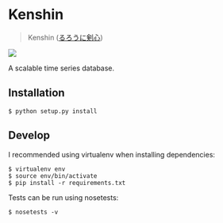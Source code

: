 
Kenshin
=============

> Kenshin ([るろうに剣心](http://zh.wikipedia.org/wiki/%E6%B5%AA%E5%AE%A2%E5%89%91%E5%BF%83))

![](http://p.dapps.douban.com/i/5e6ba99e2c2e4d3984cf359fddeecee7.gif)

A scalable time series database.

Installation
-----------------

    $ python setup.py install

Develop
--------------

I recommended using virtualenv when installing dependencies:

    $ virtualenv env
    $ source env/bin/activate
    $ pip install -r requirements.txt

Tests can be run using nosetests:

    $ nosetests -v
